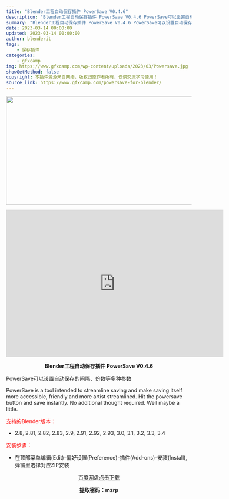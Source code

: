 ```yaml
---
title: "Blender工程自动保存插件 PowerSave V0.4.6"
description: "Blender工程自动保存插件 PowerSave V0.4.6 PowerSave可以设置自动保存的间隔、份数等多种参数 PowerSave is a tool intended to stream..."
summary: "Blender工程自动保存插件 PowerSave V0.4.6 PowerSave可以设置自动保存的间隔、份数等多种参数 PowerSave is a tool intended to stream..."
date: 2023-03-14 00:00:00
updated: 2023-03-14 00:00:00
author: blenderit
tags: 
    - 保存插件
categories:
    - gfxcamp
img: https://www.gfxcamp.com/wp-content/uploads/2023/03/Powersave.jpg
showGetMethod: false
copyright: 本插件资源来自网络，版权归原作者所有，仅供交流学习使用！
source_link: https://www.gfxcamp.com/powersave-for-blender/
---
```

<div><p><img decoding="async" class="aligncenter size-full wp-image-110651" src="https://www.gfxcamp.com/wp-content/uploads/2023/03/Powersave.jpg" data-src="https://www.gfxcamp.com/wp-content/uploads/2023/03/Powersave.jpg" alt="" width="590" height="295" data-srcset="https://www.gfxcamp.com/wp-content/uploads/2023/03/Powersave.jpg 590w, https://www.gfxcamp.com/wp-content/uploads/2023/03/Powersave-150x75.jpg 150w" data-sizes="(max-width: 590px) 100vw, 590px"></p><p style="text-align: center;"><iframe loading="lazy" src="https://player.youku.com/embed/XNTk1MDMwNzE3Mg==" width="590" height="400" frameborder="0" allowfullscreen="allowfullscreen" data-mce-fragment="1"></iframe></p><p style="text-align: center;"><strong>Blender工程自动保存插件 PowerSave V0.4.6</strong></p><p>PowerSave可以设置自动保存的间隔、份数等多种参数</p><p>PowerSave is a tool intended to streamline saving and make saving itself more accessible, friendly and more artist streamlined. Hit the powersave button and save instantly. No additional thought required. Well maybe a little.</p><p style="text-align: left;"><span style="color: #ff0000;">支持的Blender版本：</span></p><ul>
<li style="text-align: left;">2.8, 2.81, 2.82, 2.83, 2.9, 2.91, 2.92, 2.93, 3.0, 3.1, 3.2, 3.3, 3.4</li>
</ul><p style="text-align: left;"><span style="color: #ff0000;">安装步骤：</span></p><ul>
<li>在顶部菜单编辑(Edit)-偏好设置(Preference)-插件(Add-ons)-安装(Install),弹窗里选择对应ZIP安装</li>
</ul><p style="text-align: center;"><a class="maxbutton-3 maxbutton maxbutton-baidu" target="_blank" rel="noopener" href="https://pan.baidu.com/s/1rIPDAmVBKE1WLTV_gvaz1Q?pwd=mzrp"><span class="mb-text">百度网盘点击下载</span></a></p><p style="text-align: center;"><strong>提取密码：mzrp</strong></p></div>